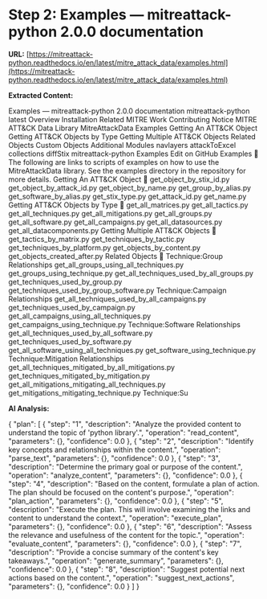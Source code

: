 # Step 2: Examples — mitreattack-python 2.0.0 documentation

**URL:** [https://mitreattack-python.readthedocs.io/en/latest/mitre_attack_data/examples.html](https://mitreattack-python.readthedocs.io/en/latest/mitre_attack_data/examples.html)

**Extracted Content:**

Examples — mitreattack-python 2.0.0 documentation
mitreattack-python
latest
Overview
Installation
Related MITRE Work
Contributing
Notice
MITRE ATT&CK Data Library
MitreAttackData
Examples
Getting An ATT&CK Object
Getting ATT&CK Objects by Type
Getting Multiple ATT&CK Objects
Related Objects
Custom Objects
Additional Modules
navlayers
attackToExcel
collections
diffStix
mitreattack-python
Examples
Edit on GitHub
Examples

The following are links to scripts of examples on how to use the
MitreAttackData
library. See the
examples
directory in the repository for more details.
Getting An ATT&CK Object

get_object_by_stix_id.py
get_object_by_attack_id.py
get_object_by_name.py
get_group_by_alias.py
get_software_by_alias.py
get_stix_type.py
get_attack_id.py
get_name.py
Getting ATT&CK Objects by Type

get_all_matrices.py
get_all_tactics.py
get_all_techniques.py
get_all_mitigations.py
get_all_groups.py
get_all_software.py
get_all_campaigns.py
get_all_datasources.py
get_all_datacomponents.py
Getting Multiple ATT&CK Objects

get_tactics_by_matrix.py
get_techniques_by_tactic.py
get_techniques_by_platform.py
get_objects_by_content.py
get_objects_created_after.py
Related Objects

Technique:Group Relationships
get_all_groups_using_all_techniques.py
get_groups_using_technique.py
get_all_techniques_used_by_all_groups.py
get_techniques_used_by_group.py
get_techniques_used_by_group_software.py
Technique:Campaign Relationships
get_all_techniques_used_by_all_campaigns.py
get_techniques_used_by_campaign.py
get_all_campaigns_using_all_techniques.py
get_campaigns_using_technique.py
Technique:Software Relationships
get_all_techniques_used_by_all_software.py
get_techniques_used_by_software.py
get_all_software_using_all_techniques.py
get_software_using_technique.py
Technique:Mitigation Relationships
get_all_techniques_mitigated_by_all_mitigations.py
get_techniques_mitigated_by_mitigation.py
get_all_mitigations_mitigating_all_techniques.py
get_mitigations_mitigating_technique.py
Technique:Su

**AI Analysis:**

{
  "plan": [
    {
      "step": "1",
      "description": "Analyze the provided content to understand the topic of 'python library'.",
      "operation": "read_content",
      "parameters": {},
      "confidence": 0.0
    },
    {
      "step": "2",
      "description": "Identify key concepts and relationships within the content.",
      "operation": "parse_text",
      "parameters": {},
      "confidence": 0.0
    },
    {
      "step": "3",
      "description": "Determine the primary goal or purpose of the content.",
      "operation": "analyze_content",
      "parameters": {},
      "confidence": 0.0
    },
    {
      "step": "4",
      "description": "Based on the content, formulate a plan of action.  The plan should be focused on the content's purpose.",
      "operation": "plan_action",
      "parameters": {},
      "confidence": 0.0
    },
    {
      "step": "5",
      "description": "Execute the plan.  This will involve examining the links and content to understand the context.",
      "operation": "execute_plan",
      "parameters": {},
      "confidence": 0.0
    },
    {
      "step": "6",
      "description": "Assess the relevance and usefulness of the content for the topic.",
      "operation": "evaluate_content",
      "parameters": {},
      "confidence": 0.0
    },
    {
      "step": "7",
      "description": "Provide a concise summary of the content's key takeaways.",
      "operation": "generate_summary",
      "parameters": {},
      "confidence": 0.0
    },
    {
      "step": "8",
      "description": "Suggest potential next actions based on the content.",
      "operation": "suggest_next_actions",
      "parameters": {},
      "confidence": 0.0
    }
  ]
}

